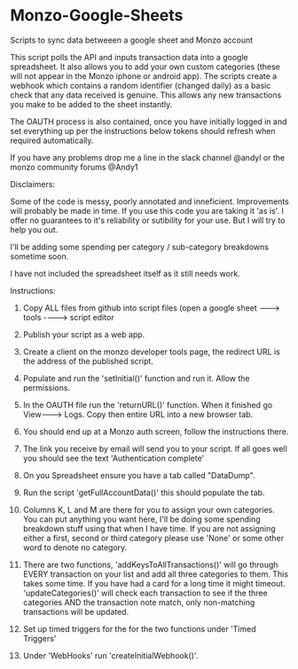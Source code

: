 # Monzo-Google-Sheets
Scripts to sync data betweeen a google sheet and Monzo account

This script polls the API and inputs transaction data into a google spreadsheet. It also allows you to add your own custom categories (these will not appear in the Monzo iphone or android app).
The scripts create a webhook which contains a random identifier (changed daily) as a basic check that any data received is genuine. This allows any new transactions you make to be added to the sheet instantly.

The OAUTH process is also contained, once you have initially logged in and set everything up per the instructions below tokens should refresh when required automatically.

If you have any problems drop me a line in the slack channel @andyl or the monzo community forums @Andy1

Disclaimers:

Some of the code is messy, poorly annotated and inneficient. Improvements will probably be made in time.
If you use this code you are taking it 'as is'. I offer no guarantees to it's reliability or sutibility for your use. But I will try to help you out.

I'll be adding some spending per category / sub-category breakdowns sometime soon.

I have not included the spreadsheet itself as it still needs work.

Instructions:

1. Copy ALL files from github into script files (open a google sheet ---> tools ----> script editor

2. Publish your script as a web app.

3. Create a client on the monzo developer tools page, the redirect URL is the address of the published script.

4. Populate and run the 'setInitial()' function and run it. Allow the permissions.

5. In the OAUTH file run the 'returnURL()' function. When it finished go View---> Logs. Copy then entire URL into a new browser tab.

6. You should end up at a Monzo auth screen, follow the instructions there.

7. The link you receive by email will send you to your script. If all goes well you should see the text 'Authentication complete'

8. On you Spreadsheet ensure you have a tab called "DataDump".

9. Run the script 'getFullAccountData()' this should populate the tab.

10. Columns K, L and M are there for you to assign your own categories. You can put anything you want here, I'll be doing some spending breakdown stuff using that when I have time. If you are not assigning either a first, second or third category please use 'None' or some other word to denote no category.

11. There are two functions, 'addKeysToAllTransactions()' will go through EVERY transaction on your list and add all three categories to them. This takes some time. If you have had a card for a long time it might timeout.
'updateCategories()' will check each transaction to see if the three categories AND the transaction note match, only non-matching transactions will be updated. 

12. Set up timed triggers for the for the two functions under 'Timed Triggers'
13. Under 'WebHooks' run 'createInitialWebhook()'.
